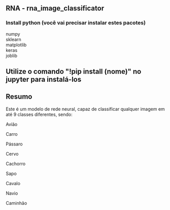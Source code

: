 ## RNA - rna_image_classificator

### Install python (você vai precisar instalar estes pacotes)

numpy <br>
sklearn <br>
matplotlib <br>
keras <br>
joblib <br>

## Utilize o comando "!pip install (nome)" no jupyter para instalá-los

## Resumo <br>

Este é um modelo de rede neural, capaz de classificar qualquer imagem em até 9 classes diferentes, sendo: <br>

Avião<br>

Carro<br>

Pássaro<br>

Cervo<br>

Cachorro<br>

Sapo<br>

Cavalo<br>

Navio<br>

Caminhão<br>

